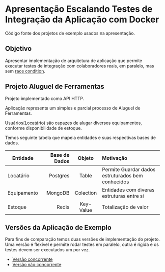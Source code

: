 # Apresentação Escalando Testes de Integração da Aplicação com Docker

Código fonte dos projetos de exemplo usados na apresentação.

## Objetivo

Apresentar implementação de arquitetura de aplicação que permite executar testes de integração com colaboradores reais, em paralelo, mas sem [race condition](https://en.wikipedia.org/wiki/Race_condition).

## Projeto Aluguel de Ferramentas

Projeto implementado como API HTTP.

Aplicação representa um simples e parcial processo de Aluguel de Ferramentas.

Usuários(Locatário) são capazes de alugar diversos equipamentos, conforme disponibilidade de estoque.

Temos seguinte tabela que mapeia entidades e suas respectivas bases de dados.

Entidade | Base de Dados | Objeto | Motivação
--- | ---: | :---: | :---
Locatário | Postgres | Table | Permite Guardar dados estruturados bem conhecidos
Equipamento | MongoDB | Colection |  Entidades com diveras estruturas entre si
Estoque | Redis | Key-Value | Totalização de valor


## Versões da Aplicação de Exemplo

Para fins de comparação temos duas versões de implementação do projeto. Uma versão é flexível e permite rodar testes em paralelo, outra é rígida e os testes devem ser executados um por vez.

 - [Versão concorrente](./testes-integracao-concorrente)
 - [Versão não concorrente](./testes-integracao-nao-concorrente)
